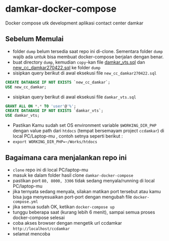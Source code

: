 # damkar-docker-compose
Docker compose utk development aplikasi contact center damkar

## Sebelum Memulai
- folder `dump` belum tersedia saat repo ini di-clone. Sementara folder `dump` wajib ada untuk bisa membuat docker-compose berjalan dengan benar.
- buat directory `dump`, kemudian `copy`-kan file [damkar_vts.sql](https://drive.google.com/file/d/17DJdN9fUyCV4ybsFZfB9XbEjcnofMEQx/view?usp=sharing) dan [new_cc_damkar270422.sql](https://drive.google.com/file/d/1Ewi3sdPkeFZNhJkwB5uvjH7X4Ub2nEOg/view?usp=sharing) ke folder `dump`
- sisipkan query berikut di awal eksekusi file `new_cc_damkar270422.sql`
```sql
CREATE DATABASE IF NOT EXISTS `new_cc_damkar`;
USE new_cc_damkar;
```
- sisipkan query berikut di awal eksekusi file `damkar_vts.sql`
```sql
GRANT ALL ON *.* TO 'user'@'%';
CREATE DATABASE IF NOT EXISTS `damkar_vts`;
USE damkar_vts;
```
- Pastikan Kamu sudah set OS environment variable `$WORKING_DIR_PHP` dengan value path dari `htdocs` (tempat bersemayam project `ccdamkar`) di local PC/Laptop-mu , contoh setnya seperti berikut : 
- `export WORKING_DIR_PHP=~/Works/htdocs`

## Bagaimana cara menjalankan repo ini
- `clone` repo ini di local PC/laptop-mu
- masuk ke dalam folder hasil clone `damkar-docker-compose`
- pastikan port `80, 8000, 3306` tidak sedang menyala/running di local PC/laptop-mu
- jika ternyata sedang menyala, silakan matikan port tersebut atau kamu bisa juga menyesuaikan port-port dengan mengubah file `docker-compose.yml`
- jika semua sudah OK, ketikan `docker-compose up`
- tunggu beberapa saat (kurang lebih 6 menit), sampai semua proses docker-compose selesai
- coba akses browser dengan mengetik url ccdamkar `http://localhost/ccdamkar`
- selamat mencoba

